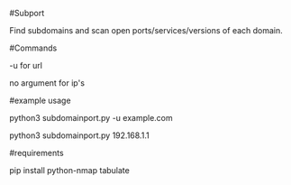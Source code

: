 #Subport

Find subdomains and scan open ports/services/versions of each domain.

#Commands

-u for url

no argument for ip's 

#example usage

python3 subdomainport.py -u example.com

python3 subdomainport.py 192.168.1.1

#requirements

pip install python-nmap tabulate

